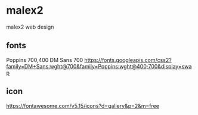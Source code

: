 # malex2
malex2 web design

## fonts
Poppins 700,400
DM Sans 700
https://fonts.googleapis.com/css2?family=DM+Sans:wght@700&family=Poppins:wght@400;700&display=swap

## icon
https://fontawesome.com/v5.15/icons?d=gallery&p=2&m=free
<i class="fas fa-search"></i>
<i class="fas fa-long-arrow-alt-down"></i>
<i class="fas fa-chess-knight"></i>
<i class="fas fa-user-tie"></i>
<i class="fas fa-chart-pie"></i>
<i class="fas fa-long-arrow-alt-right"></i>
<i class="fas fa-check"></i>
<i class="fab fa-facebook-f"></i>
<i class="fab fa-linkedin-in"></i>
<i class="fab fa-instagram"></i>
<i class="fas fa-dollar-sign"></i>
<i class="fas fa-quote-left"></i>
<i class="fas fa-map-marker-alt"></i>
<i class="fas fa-phone-alt"></i>
<i class="far fa-paper-plane"></i>
<i class="fas fa-long-arrow-alt-up"></i>
<i class="far fa-copyright"></i>
<i class="fas fa-circle"></i>
<i class="fas fa-play"></i>
<i class="fas fa-times"></i>

